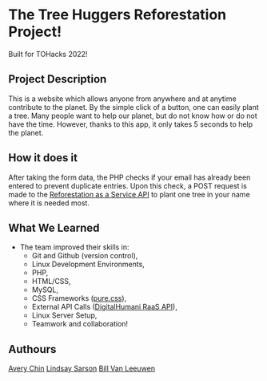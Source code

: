 # The Tree Huggers Reforestation Project!


Built for TOHacks 2022!

## Project Description
This is a website which allows anyone from anywhere and at anytime contribute to the planet. By the simple click of a button, one can easily plant a tree. Many people want to help our planet, but do not know how or do not have the time. However, thanks to this app, it only takes 5 seconds to help the planet. 

## How it does it
After taking the form data, the PHP checks if your email has already been entered to prevent duplicate entries. Upon this check, a POST request is made to the [Reforestation as a Service API](https://docs.digitalhumani.com/) to plant one tree in your name where it is needed most.

## What We Learned
- The team improved their skills in:
    - Git and Github (version control),
    - Linux Development Environments,
    - PHP,
    - HTML/CSS,
    - MySQL,
    - CSS Frameworks ([pure.css](https://purecss.io/)),
    - External API Calls ([DigitalHumani RaaS API](https://www.digitalhumani.com/raas)),
    - Linux Server Setup,
    - Teamwork and collaboration!

## Authours
[Avery Chin](https://github.com/billvanleeuwen424)
[Lindsay Sarson](https://github.com/lindsaysarson)
[Bill Van Leeuwen](https://github.com/billvanleeuwen424)